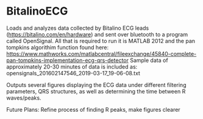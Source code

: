 # BitalinoECG
Loads and analyzes data collected by Bitalino ECG leads (https://bitalino.com/en/hardware) and sent over bluetooth to a program
called OpenSignal. All that is required to run it is MATLAB 2012 and the pan tompkins algorithim function found here:
https://www.mathworks.com/matlabcentral/fileexchange/45840-complete-pan-tompkins-implementation-ecg-qrs-detector
Sample data of approximately 20-30 minutes of data is included as: opensignals_201602147546_2019-03-17_19-06-08.txt

Outputs several figures displaying the ECG data under different filtering parameters, QRS structures, as well as determining the time between R waves/peaks.

Future Plans:
Refine process of finding R peaks, make figures clearer
